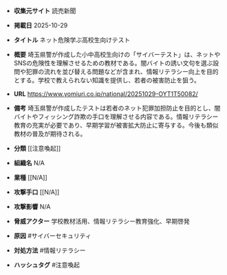 - **収集元サイト**
読売新聞

- **掲載日**
2025-10-29

- **タイトル**
ネット危険学ぶ高校生向けテスト

- **概要**
埼玉県警が作成した小中高校生向けの「サイバーテスト」は、ネットやSNSの危険性を理解させるための教材である。闇バイトの誘い文句を選ぶ設問や犯罪の流れを並び替える問題などが含まれ、情報リテラシー向上を目的とする。学校で教えられない知識を提供し、若者の被害防止を狙う。

- **URL**
https://www.yomiuri.co.jp/national/20251029-OYT1T50082/

- **備考**
埼玉県警が作成したテストは若者のネット犯罪加担防止を目的とし、闇バイトやフィッシング詐欺の手口を理解させる内容である。情報リテラシー教育の充実が必要であり、早期学習が被害拡大防止に寄与する。今後も類似教材の普及が期待される。

- **分類**
[[注意喚起]]

- **組織名**
N/A

- **業種**
[[N/A]]

- **攻撃手口**
[[N/A]]

- **攻撃影響**
N/A

- **脅威アクター**
学校教材活用、情報リテラシー教育強化、早期啓発

- **原因**
#サイバーセキュリティ

- **対処方法**
#情報リテラシー

- **ハッシュタグ**
#注意喚起
